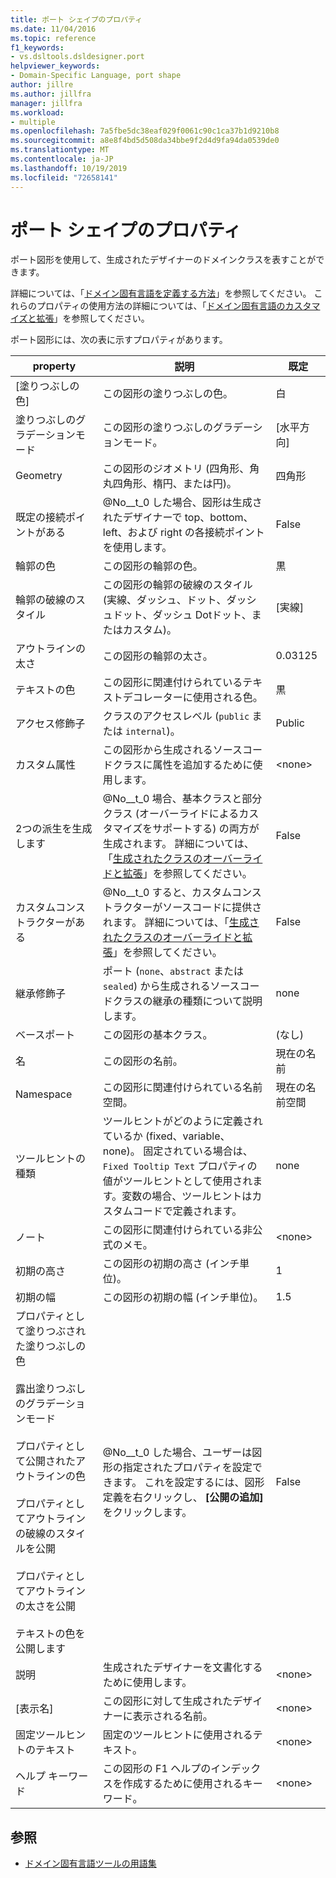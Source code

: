```yaml
---
title: ポート シェイプのプロパティ
ms.date: 11/04/2016
ms.topic: reference
f1_keywords:
- vs.dsltools.dsldesigner.port
helpviewer_keywords:
- Domain-Specific Language, port shape
author: jillre
ms.author: jillfra
manager: jillfra
ms.workload:
- multiple
ms.openlocfilehash: 7a5fbe5dc38eaf029f0061c90c1ca37b1d9210b8
ms.sourcegitcommit: a8e8f4bd5d508da34bbe9f2d4d9fa94da0539de0
ms.translationtype: MT
ms.contentlocale: ja-JP
ms.lasthandoff: 10/19/2019
ms.locfileid: "72658141"
---
```

# <a name="properties-of-port-shapes"></a>ポート シェイプのプロパティ
ポート図形を使用して、生成されたデザイナーのドメインクラスを表すことができます。

 詳細については、「[ドメイン固有言語を定義する方法](../modeling/how-to-define-a-domain-specific-language.md)」を参照してください。 これらのプロパティの使用方法の詳細については、「[ドメイン固有言語のカスタマイズと拡張](../modeling/customizing-and-extending-a-domain-specific-language.md)」を参照してください。

 ポート図形には、次の表に示すプロパティがあります。

|property|説明|既定|
|-|-|-|
|[塗りつぶしの色]|この図形の塗りつぶしの色。|白|
|塗りつぶしのグラデーションモード|この図形の塗りつぶしのグラデーションモード。|[水平方向]|
|Geometry|この図形のジオメトリ (四角形、角丸四角形、楕円、または円)。|四角形|
|既定の接続ポイントがある|@No__t_0 した場合、図形は生成されたデザイナーで top、bottom、left、および right の各接続ポイントを使用します。|False|
|輪郭の色|この図形の輪郭の色。|黒|
|輪郭の破線のスタイル|この図形の輪郭の破線のスタイル (実線、ダッシュ、ドット、ダッシュドット、ダッシュ Dotドット、またはカスタム)。|[実線]|
|アウトラインの太さ|この図形の輪郭の太さ。|0.03125|
|テキストの色|この図形に関連付けられているテキストデコレーターに使用される色。|黒|
|アクセス修飾子|クラスのアクセスレベル (`public` または `internal`)。|Public|
|カスタム属性|この図形から生成されるソースコードクラスに属性を追加するために使用します。|\<none>|
|2つの派生を生成します|@No__t_0 場合、基本クラスと部分クラス (オーバーライドによるカスタマイズをサポートする) の両方が生成されます。 詳細については、「[生成されたクラスのオーバーライドと拡張](../modeling/overriding-and-extending-the-generated-classes.md)」を参照してください。|False|
|カスタムコンストラクターがある|@No__t_0 すると、カスタムコンストラクターがソースコードに提供されます。 詳細については、「[生成されたクラスのオーバーライドと拡張](../modeling/overriding-and-extending-the-generated-classes.md)」を参照してください。|False|
|継承修飾子|ポート (`none`、`abstract` または `sealed`) から生成されるソースコードクラスの継承の種類について説明します。|none|
|ベースポート|この図形の基本クラス。|(なし)|
|名|この図形の名前。|現在の名前|
|Namespace|この図形に関連付けられている名前空間。|現在の名前空間|
|ツールヒントの種類|ツールヒントがどのように定義されているか (fixed、variable、none)。 固定されている場合は、`Fixed Tooltip Text` プロパティの値がツールヒントとして使用されます。変数の場合、ツールヒントはカスタムコードで定義されます。|none|
|ノート|この図形に関連付けられている非公式のメモ。|\<none>|
|初期の高さ|この図形の初期の高さ (インチ単位)。|1|
|初期の幅|この図形の初期の幅 (インチ単位)。|1.5|
|プロパティとして塗りつぶされた塗りつぶしの色<br /><br /> 露出塗りつぶしのグラデーションモード<br /><br /> プロパティとして公開されたアウトラインの色<br /><br /> プロパティとしてアウトラインの破線のスタイルを公開<br /><br /> プロパティとしてアウトラインの太さを公開<br /><br /> テキストの色を公開します|@No__t_0 した場合、ユーザーは図形の指定されたプロパティを設定できます。 これを設定するには、図形定義を右クリックし、 **[公開の追加]** をクリックします。|False|
|説明|生成されたデザイナーを文書化するために使用します。|\<none>|
|[表示名]|この図形に対して生成されたデザイナーに表示される名前。|\<none>|
|固定ツールヒントのテキスト|固定のツールヒントに使用されるテキスト。|\<none>|
|ヘルプ キーワード|この図形の F1 ヘルプのインデックスを作成するために使用されるキーワード。|\<none>|

## <a name="see-also"></a>参照

- [ドメイン固有言語ツールの用語集](https://msdn.microsoft.com/ca5e84cb-a315-465c-be24-76aa3df276aa)